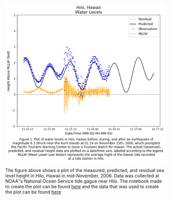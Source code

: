 ![](Hilo06figure.png)

The figure above shows a plot of the measured, predicted, and residual sea level height in
Hilo, Hawaii in mid-November, 2006. Data was collected at NOAA''s National Ocean Service
tide gague near Hilo. The notebook made to create the plot can be found [here](https://github.com/702416501/DSPS_aDeAbreu/blob/master/HW8/HW8.ipynb) and the data that was used to create the plot can be found [here](https://github.com/702416501/DSPS_aDeAbreu/blob/master/HW8/Hw8data.txt)
